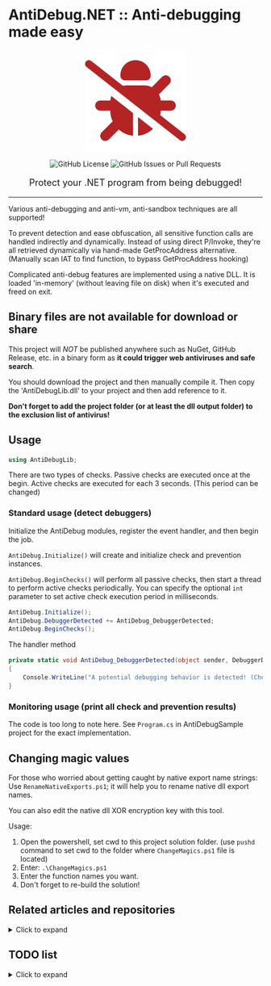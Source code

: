 # AntiDebug.NET :: Anti-debugging made easy

<p align="center" style="text-align:center">
    <img alt="AntiDebug.NET logo" src="icon.png">
</p>

<div align="center" style="text-align:center">
    <img alt="GitHub License" src="https://img.shields.io/github/license/hsheric0210/AntiDebug.NET">
    <img alt="GitHub Issues or Pull Requests" src="https://img.shields.io/github/issues/hsheric0210/AntiDebug.NET">
    <p style="font-size:large">Protect your .NET program from being debugged!</p>
</div>

---

Various anti-debugging and anti-vm, anti-sandbox techniques are all supported!

To prevent detection and ease obfuscation, all sensitive function calls are handled indirectly and dynamically.
Instead of using direct P/Invoke, they're all retrieved dynamically via hand-made GetProcAddress alternative. (Manually scan IAT to find function, to bypass GetProcAddress hooking)

Complicated anti-debug features are implemented using a native DLL. It is loaded 'in-memory' (without leaving file on disk) when it's executed and freed on exit.

## Binary files are not available for download or share

This project will *NOT* be published anywhere such as NuGet, GitHub Release, etc. in a binary form as **it could trigger web antiviruses and safe search**.

You should download the project and then manually compile it. Then copy the 'AntiDebugLib.dll' to your project and then add reference to it.

**Don't forget to add the project folder (or at least the dll output folder) to the exclusion list of antivirus!**

## Usage

```csharp
using AntiDebugLib;
```

There are two types of checks. Passive checks are executed once at the begin. Active checks are executed for each 3 seconds. (This period can be changed)

### Standard usage (detect debuggers)

Initialize the AntiDebug modules, register the event handler, and then begin the job.

`AntiDebug.Initialize()` will create and initialize check and prevention instances.

`AntiDebug.BeginChecks()` will perform all passive checks, then start a thread to perform active checks periodically. You can specify the optional `int` parameter to set active check execution period in milliseconds.

```csharp
AntiDebug.Initialize();
AntiDebug.DebuggerDetected += AntiDebug_DebuggerDetected;
AntiDebug.BeginChecks();
```

The handler method

```csharp
private static void AntiDebug_DebuggerDetected(object sender, DebuggerDetectedEventArgs e)
{
    Console.WriteLine("A potential debugging behavior is detected! (Check name: " + e.Result.CheckName + ", Check reliability: " + e.Result.Reliability + ")");
}
```

### Monitoring usage (print all check and prevention results)

The code is too long to note here. See `Program.cs` in AntiDebugSample project for the exact implementation.

## Changing magic values

For those who worried about getting caught by native export name strings: Use `RenameNativeExports.ps1`; it will help you to rename native dll export names.

You can also edit the native dll XOR encryption key with this tool.

Usage:

1. Open the powershell, set cwd to this project solution folder. (use `pushd` command to set cwd to the folder where `ChangeMagics.ps1` file is located)
2. Enter: `.\ChangeMagics.ps1`
3. Enter the function names you want.
4. Don't forget to re-build the solution!

## Related articles and repositories

<details>
<summary>Click to expand</summary>

### Related Articles

* The "Ultimate" Anti-Debugging Reference :: http://pferrie.epizy.com/papers/antidebug.pdf
* Check Point Research Anti-Debug Tricks :: https://anti-debug.checkpoint.com/

#### Anti-unpacker tricks by Peter Ferrie

* Paper :: https://pferrie.tripod.com/papers/unpackers.pdf

* Part 1 :: https://www.virusbulletin.com/uploads/pdf/magazine/2008/200812.pdf
* Part 2 :: https://www.virusbulletin.com/uploads/pdf/magazine/2008/200901.pdf
* Part 3 :: https://www.virusbulletin.com/uploads/pdf/magazine/2008/200902.pdf
* Part 4 :: https://www.virusbulletin.com/uploads/pdf/magazine/2008/200903.pdf
* Part 5 :: https://www.virusbulletin.com/uploads/pdf/magazine/2008/200904.pdf
* Part 6 :: https://www.virusbulletin.com/uploads/pdf/magazine/2008/200905.pdf
* Part 7 :: https://www.virusbulletin.com/uploads/pdf/magazine/2008/200906.pdf
* Part 8 :: https://www.virusbulletin.com/uploads/pdf/magazine/2008/200812.pdf

### Related Repositories

* al-khaser :: https://github.com/LordNoteworthy/al-khaser
* ShowStopper :: https://github.com/CheckPointSW/showstopper
* HackOvert/AntiDBG :: https://github.com/HackOvert/AntiDBG
* ThomasThelen/Anti-Debugging :: https://github.com/ThomasThelen/Anti-Debugging
* revsic/AntiDebugging :: https://github.com/revsic/AntiDebugging
* Aegis :: https://github.com/rafael-santiago/aegis
* Anti-Debug-Collection :: https://github.com/MrakDev/Anti-Debug-Collection
* Blackhat 2012 Presentation Samples :: https://github.com/rrbranco/blackhat2012

* MinigamesAntiCheat :: https://github.com/AdvDebug/MinegamesAntiCheat

* Ahora57/RaceCondition :: https://github.com/Ahora57/RaceCondition
* Ahora57/Unabomber :: https://github.com/Ahora57/Unabomber

* AntiCrack-DotNet :: https://github.com/AdvDebug/AntiCrack-DotNet
* NetShield Protector :: https://github.com/AdvDebug/NetShield_Protector
* MindLated :: https://github.com/Sato-Isolated/MindLated

* ScyllaHide :: https://github.com/x64dbg/ScyllaHide
* HyperHide :: https://github.com/Air14/HyperHide
* Unprotect :: https://github.com/fr0gger/unprotect

</details>

## TODO list

<details>
<summary>Click to expand</summary>

* [x] Implement features in C# if possible. Only use native part when the feature is not able to or too hard to be implemented in C#.
* [x] Reduce the count of exports in native dll as much as possible. (To ease renaming exports)
    * Use 64-bit bitflag to transfer check configuration and results.
    * Use dynamic loader to load the dll in-memory on C# part.
* [ ] Unhook on start to prevent IAT overwrite hooking.

### Checkpoint Research Anti-Debugging Techniques

* [x] /debugflags/CheckRemoteDebuggerPresent
* [x] /debugflags/RtlQueryProcessHeapInformation
* [x] /debugflags/RtlQueryProcessDebugInformation
* [x] /debugflags/BeingDebugged (PEB)
* [x] /debugflags/NtGlobalFlag (PEB)
* [x] /debugflags/HeapFlags (PEB)
* [ ] /debugflags/HeapProtection (0xABABABAB or 0xFEEEFEEE)

* [ ] /directdbginteraction/AntiDebug_BlockInput
* [x] /directdbginteraction/AntiDebug_NtSetInformationThread
* [ ] /directdbginteraction/AntiDebug_SuspendThread

* [x] /handlesvalidation/OpenProcess
* [x] /handlesvalidation/CreateFile
* [x] /handlesvalidation/LoadLibrary
* [x] /handlesvalidation/NtQueryObject

* [x] /memorychecks/AntiDebug_MemoryBreakpoints
* [x] /memorychecks/AntiDebug_HardwareBreakpoints
* [x] /memorychecks/AntiDebug_Toolhelp32ReadProcessMemory (_returnaddress)
* [x] /memorychecks/AntiDebug_FunctionPatch

* [ ] /misc/AntiDebug_FindWindow
* [ ] /misc/AntiDebug_ParentProcessCheck_NtQueryInformationProcess
* [ ] /misc/AntiDebug_DbgPrint
* [ ] /misc/AntiDebug_DbgSetDebugFilterState

* [ ] /timing/AntiDebug_GetLocalTime
* [ ] /timing/AntiDebug_GetSystemTime
* [ ] /timing/AntiDebug_QueryPerformanceCounter
* [ ] /timing/AntiDebug_timeGetTime

### al-khaser

* [ ] /al_khaser/WriteWatch
* [ ] /al_khaser/WUDF_IsDebuggerPresent
* [x] /al_khaser/SetHandleInformation_API
* [x] /al_khaser/SeDebugPrivilege
* [ ] /al_khaser/ProcessJob
* [x] /al_khaser/ProcessHeap_ForceFlags
* [x] /al_khaser/ProcessHeap_Flags
* [x] /al_khaser/PageExceptionBreakpointCheck
* [ ] /al_khaser/NtSystemDebugControl
* [x] /al_khaser/NtSetInformationThread_ThreadHideFromDebugger
* [x] /al_khaser/NtQueryObject_ObjectTypeInformation
* [ ] /al_khaser/NtQueryObject_AllTypesInformation
* [x] /al_khaser/NtGlobalFlag

</details>
